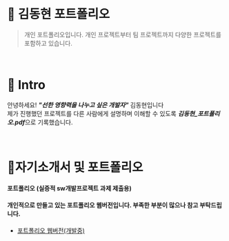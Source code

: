 # 📜 김동현 포트폴리오
> 개인 포트폴리오입니다. 개인 프로젝트부터 팀 프로젝트까지 다양한 프로젝트를 포함하고 있습니다.
<br />   



# 👋 Intro   
안녕하세요! ***"선한 영향력을 나누고 싶은 개발자"*** 김동현입니다  
제가 진행했던 프로젝트를 다른 사람에게 설명하며 이해할 수 있도록 ***김동현_포트폴리오.pdf***으로 기록했습니다.
<br />   
<br />   

<!-- > 안녕하세요! ***"선한 영향력을 나누고 싶은 개발자"*** 김동현입니다  
> 제가 진행했던 프로젝트를 다른 사람에게 설명하며 이해할 수 있도록 ***김동현_포트폴리오.pdf***으로 기록했습니다. -->
  
  
# 📝자기소개서 및 포트폴리오  
#### 포트폴리오  (실증적 sw개발프로젝트 과제 제출용)
<!-- - [김동현_포트폴리오.pdf](https://github.com/user-attachments/files/15586459/_._.pdf) -->

  
  
#### 개인적으로 만들고 있는 포트폴리오 웹버전입니다. 부족한 부분이 많으나 참고 부탁드립니다.
- [포트폴리오 웹버전(개발중)](https://indextrown.github.io/Portfolio/)

<!-- - [포트폴리오 웹버전(개발중)](https://indextrown.github.io/demo/) -->










